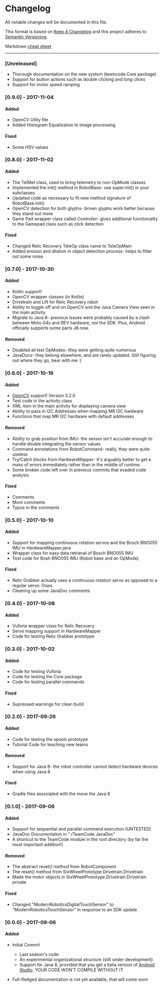 # Changelog

All notable changes will be documented in this file.

This format is based on [Keep A Changelog](http://keepachangelog.com/en/1.0.0/)
and this project adheres to [Semantic Versioning](http://semver.org/).

Markdown [cheat sheet](https://github.com/adam-p/markdown-here/wiki/Markdown-Cheatsheet)

---


### [Unreleased]
- Thorough documentation on the new system (teamcode.Core package)
- Support for button actions such as double clicking and long clicks
- Support for motor speed ramping

### [0.9.0] - 2017-11-04
#### Added
- OpenCV Utiliy file
- Added Histogram Equalization to image processing

#### Fixed
- Some HSV values


### [0.8.0] - 2017-11-02
#### Added
- The TelMet class, used to bring telemetry to non-OpMode classes
- Implemented the init() method in RobotBase- use super.init() in your subclasses
- Updated code as necessary to fit new method signature of RobotBase.init()
- OpenCV detection for both glyphs- brown glyphs work better because they stand out more
- Game Pad wrapper class called Controller- gives additional functionality to the Gamepad class such as click detection

#### Fixed
- Changed Relic Recovery TeleOp class name to TeleOpMain
- Added erosion and dilation in object detection process- helps to filter out some noise


### [0.7.0] - 2017-10-30
#### Added
- Kotlin support!
- OpenCV wrapper classes (in Kotlin)
- Drivetrain and Lift for Relic Recovery robot
- Ability to toggle off and on OpenCV and the Java Camera View seen in the main activity
- Migrate to Java 8- previous issues were probably caused by a clash between Moto G4s and REV hardware, not the SDK. Plus, Android officially supports some parts J8 now.

#### Removed
- Disabled all test OpModes- they were getting quite numerous
- JavaDocs- they belong elsewhere, and are rarely updated. Still figuring out where they go, bear with me :)


### [0.6.0] - 2017-10-16
#### Added
- [OpenCV](https://opencv.org/) support! Version 3.2.0
- Test code in the activity class
- XML item in the main activity for displaying camera view
- Ability to pass in I2C Addresses when mapping MR I2C hardware
- Functions that map MR I2C hardware with default addresses

#### Removed
- Ability to grab position from IMU- the sensor isn't accurate enough to handle double integrating the sensor values
- Command annotations from RobotCommand- really, they were quite useless
- Try/Catch blocks from HardwareMapper- it's arguably better to get a mass of errors immediately rather than in the middle of runtime.
- Some broken code left over in previous commits that evaded code analysis

#### Fixed
- Comments
- More comments
- Typos in the comments

### [0.5.0] - 2017-10-10
#### Added
- Support for mapping continuous rotation servos and the Bosch BNO055 IMU in HardwareMapper.java
- Wrapper class for easy data retrieval of Bosch BNO055 IMU
- Test code for Bosh BNO055 IMU (Robot base and an OpMode)
#### Fixed
- Relic Grabber actually uses a continuous rotation servo as opposed to a regular servo. Oops.
- Cleaning up some JavaDoc comments

### [0.4.0] - 2017-10-08
#### Added
- Vuforia wrapper class for Relic Recovery
- Servo mapping support in HardwareMapper
- Code for testing Relic Grabber prototype

### [0.3.0] - 2017-10-02
#### Added
- Code for testing Vuforia
- Code for testing the Core package
- Code for testing parallel commands
#### Fixed
- Supressed warnings for clean build

### [0.2.0] - 2017-09-26
#### Added
- Code for testing the spools prototype
- Tutorial Code for teaching new teams
#### Removed
- Support for Java 8- the robot controller cannot detect hardware devices when using Java 8
#### Fixed
- Gradle files associated with the move the Java 8

### [0.1.0] - 2017-09-06
#### Added
- Support for sequential and parallel command execution (UNTESTED)
- JavaDoc Documentation  in ":/TeamCode JavaDoc"
- A shortcut to the TeamCode module in the root directory (by far the
most important addition!)
#### Removed
- The abstract reset() method from RobotComponent
- The reset() method from SixWheelPrototype.Drivetrain.Drivetrain
- Made the motor objects in SixWheelPrototype.Drivetrain.Drivetrain private
#### Fixed
- Changed "ModernRoboticsDigitalTouchSensor" to "ModernRoboticsTouchSensor"
in response to an SDK update

### [0.0.0] - 2017-09-06
#### Added
- Initial Commit

    - Last season's code
    - An experimental organizational structure (still under development)
    - Support for Java 8, provided that you get a beta version of
    [Android Studio](https://developer.android.com/studio/preview/index.html).
    YOUR CODE WON'T COMPILE WITHOUT IT.
- Full-fledged documentation is not yet available, that will come soon
